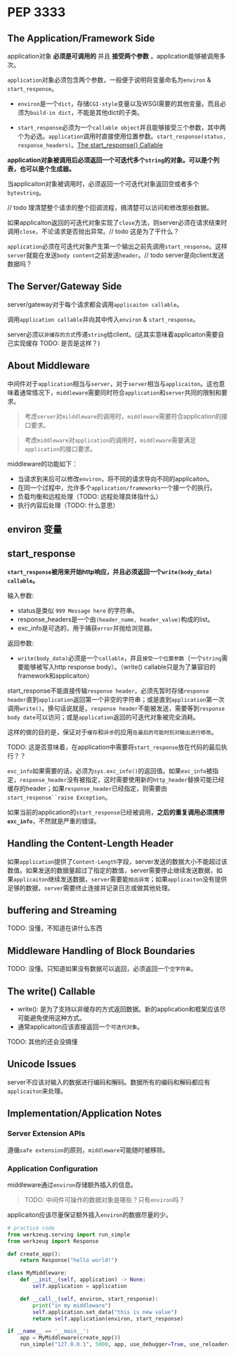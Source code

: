 # PEP 3333

## The Application/Framework Side

application对象 __必须是可调用的__ 并且 __接受两个参数__ 。application能够被调用多次。

`application`对象必须包含两个参数，一般便于说明将变量命名为`environ` & `start_response`。

- `environ`是一个`dict`，存储`CGI-style`变量以及WSGI需要的其他变量。而且必须为`build-in dict`，不能是其他dict的子类。

- `start_response`必须为一个`callable object`并且能够接受三个参数，其中两个为必选。`application`调用时直接使用位置参数。`start_response(status, response_headers)`。[The start_response() Callable](#start_response)

__application对象被调用后必须返回一个可迭代多个`string`的对象。可以是个列表，也可以是个生成器。__


当applicaiton对象被调用时，必须返回一个可迭代对象返回空或者多个`bytestring`。

// todo 理清楚整个请求的整个回调流程，搞清楚可以访问和修改那些数据。

如果applicaiton返回的可迭代对象实现了`close`方法，则server必须在请求结束时调用`close`，不论请求是否抛出异常。// todo 这是为了干什么？

`application`必须在可迭代对象产生第一个输出之前先调用`start_response`。这样`server`就能在发送`body content`之前发送`header`。// todo server是向client发送数据吗？


## The Server/Gateway Side 

server/gateway对于每个请求都会调用`applicaiton callable`。

调用`application callable`并向其中传入`environ` & `start_response`。

server必须以`非缓存的方式`传递`string`给client。(这其实意味着applicaiton需要自己实现缓存 TODO: 是否是这样？)


## About Middleware

中间件对于`application`相当与`server`，对于`server`相当与`applicaiton`。这也意味着通常情况下，`middleware`需要同时符合`application`和`server`共同的限制和要求。

> 考虑`server`对`milddleware`的调用时，`middleware`需要符合application的接口要求。

> 考虑`middleware`对`application`的调用时，`middleware`需要满足`application`的接口要求。

middleware的功能如下：
- 当请求到来后可以修改`environ`，将不同的请求导向不同的applicaiton。
- 在同一个过程中，允许多个`application/frameworks`一个接一个的执行。
- 负载均衡和远程处理（TODO: 远程处理具体指什么）
- 执行内容后处理（TODO: 什么意思）


## environ 变量

## start_response

__`start_response`被用来开始http响应，并且必须返回一个`write(body_data) callable`。__

输入参数:
- status是类似 `999 Message here` 的字符串。
- response_headers是一个由`(header_name, header_value)`构成的list。
- exc_info是可选的，用于捕获`error`并抛给浏览器。

返回参数:
- `write(body_data)`必须是一个`callable`，并且`接受一个位置参数`（一个`string`需要能够被写入http response body）。（write() callable只是为了兼容旧的framework和applicaiton）

start_response不能直接传输`response header`，必须先暂时存储`response header`直到`application`返回第一个非空的字符串；或是直到`application`第一次调用`write()`。换句话说就是，`response header`不能被发送，需要等到`response body date`可以访问；或是`application`返回的可迭代对象被完全消耗。

这样的做的目的是，保证对于`缓存`和`异步`的应用`在最后的可能时刻对输出进行修改`。

TODO: 这是否意味着，在application中需要将`start_response`放在代码的最后执行？？

`exc_info`如果需要的话，必须为`sys.exc_info()`的返回值。如果`exc_info`被指定，`response_header`没有被指定，这时需要使用新的`http_header`替换可能已经缓存的header；如果`response_header`已经指定，则需要由`start_response``raise Exception`。

如果当前的application的`start_response`已经被调用，**之后的重复调用必须携带`exc_info`**，不然就是严重的错误。

## Handling the Content-Length Header

如果`application`提供了`Content-Length`字段，server发送的数据大小不能超过该数值。如果发送的数据量超过了指定的数值，server需要停止继续发送数据，如果`applicaiton`继续发送数据，`server`需要能`抛出异常`；如果`applicaiton`没有提供足够的数据，`server`需要终止连接并记录日志或做其他处理。

## buffering and Streaming
TODO: 没懂，不知道在讲什么东西

## Middleware Handling of Block Boundaries

TODO: 没懂。只知道如果没有数据可以返回，必须返回一个`空字符串`。

## The write() Callable

- write(): 是为了支持以非缓存的方式返回数据。新的application和框架应该尽可能避免使用这种方式。
- 通常applicaiton应该直接返回一个`可迭代对象`。

TODO: 其他的还会没搞懂

## Unicode Issues

server不应该对输入的数据进行编码和解码。数据所有的编码和解码都应有`applicaiton`来处理。

## Implementation/Application Notes

### Server Extension APIs

遵循`safe extension`的原则，`middleware`可能随时被移除。

### Application Configuration

middleware通过`environ`存储额外插入的信息。
> TODO: 中间件可操作的数据对象是哪些？只有`environ`吗？

applicaiton应该尽量保证额外插入`environ`的数据尽量的少。


```py
# practice code
from werkzeug.serving import run_simple
from werkzeug import Response

def create_app():
    return Response("hello world!")

class MyMiddleware:
    def __init__(self, application) -> None:
        self.application = application

    def __call__(self, environ, start_response):
        print("in my middleware")
        self.application.set_data("this is new value")
        return self.application(environ, start_response)

if __name__ == '__main__':
    app = MyMiddleware(create_app())
    run_simple("127.0.0.1", 5000, app, use_debugger=True, use_reloader=True)
```
